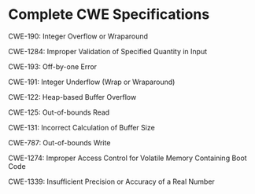 

# Complete CWE Specifications

CWE-190: Integer Overflow or Wraparound

CWE-1284: Improper Validation of Specified Quantity in Input

CWE-193: Off-by-one Error

CWE-191: Integer Underflow (Wrap or Wraparound)

CWE-122: Heap-based Buffer Overflow

CWE-125: Out-of-bounds Read

CWE-131: Incorrect Calculation of Buffer Size

CWE-787: Out-of-bounds Write

CWE-1274: Improper Access Control for Volatile Memory Containing Boot Code

CWE-1339: Insufficient Precision or Accuracy of a Real Number